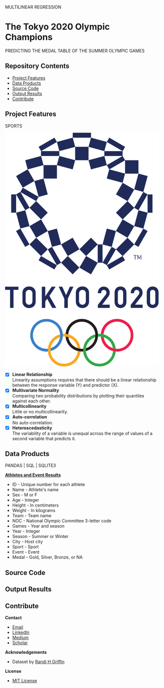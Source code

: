 MULTILINEAR REGRESSION
# The Tokyo 2020 Olympic Champions
PREDICTING THE MEDAL TABLE OF THE SUMMER OLYMPIC GAMES

## Repository Contents

* [Project Features](#project-features)
* [Data Products](#data-products)
* [Source Code](#source-code)
* [Output Results](#output-results)
* [Contribute](#contribute)

## Project Features
SPORTS

![Tokyo 2020 Summer Olympic Games](/img/Tokyo_2020.png)

- [x] **Linear Relationship**<br>
Linearity assumptions requires that there should be a linear relationship between the response variable (Y) and predictor (X).
- [x] **Multivariate Normality**<br>
Comparing two probability distributions by plotting their quantiles against each other.
- [x] **Multicollinearity**<br>
Little or no multicollinearity.
- [x] **Auto-correlation**<br>
No auto-correlation.
- [x] **Heteroscedasticity**<br>
The variability of a variable is unequal across the range of values of a second variable that predicts it.

## Data Products
PANDAS | SQL | SQLITE3

**[Athletes and Event Results](https://www.kaggle.com/heesoo37/120-years-of-olympic-history-athletes-and-results)**
* ID - Unique number for each athlete
* Name - Athlete's name
* Sex - M or F
* Age - Integer
* Height - In centimeters
* Weight - In kilograms
* Team - Team name
* NOC - National Olympic Committee 3-letter code
* Games - Year and season
* Year - Integer
* Season - Summer or Winter
* City - Host city
* Sport - Sport
* Event - Event
* Medal - Gold, Silver, Bronze, or NA

## Source Code

## Output Results

## Contribute

**Contact**
* [Email](mailto:adam.c.dick@gmail.com)
* [LinkedIn](https://www.linkedin.com/in/adamcdick/)
* [Medium](https://medium.com/@adam.c.dick)
* [Scholar](https://scholar.google.com/citations?user=eMO88ogAAAAJ&hl=en)

**Acknowledgements**
* Dataset by [Randi H Griffin](https://www.kaggle.com/heesoo37/120-years-of-olympic-history-athletes-and-results)

**License**
* [MIT License](https://github.com/acdick/toyko_2020_olympic_medals/blob/master/LICENSE)